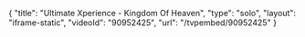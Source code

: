 {
    "title": "Ultimate Xperience - Kingdom Of Heaven",
    "type": "solo",
    "layout": "iframe-static",
    "videoId": "90952425",
    "url": "\/tvpembed\/90952425"
}